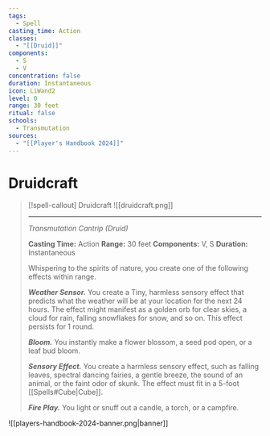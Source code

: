 ```yaml
---
tags:
  - Spell
casting_time: Action
classes:
  - "[[Druid]]"
components:
  - S
  - V
concentration: false
duration: Instantaneous
icon: LiWand2
level: 0
range: 30 feet
ritual: false
schools:
  - Transmutation
sources:
  - "[[Player's Handbook 2024]]"
---
```


# Druidcraft

>[!spell-callout] Druidcraft
>![[druidcraft.png]]
>
>---
>_Transmutation Cantrip (Druid)_
>
>**Casting Time:** Action
>**Range:** 30 feet
>**Components:** V, S
>**Duration:** Instantaneous
>
>Whispering to the spirits of nature, you create one of the following effects within range.
>
>**_Weather Sensor._** You create a Tiny, harmless sensory effect that predicts what the weather will be at your location for the next 24 hours. The effect might manifest as a golden orb for clear skies, a cloud for rain, falling snowflakes for snow, and so on. This effect persists for 1 round.
>
>**_Bloom._** You instantly make a flower blossom, a seed pod open, or a leaf bud bloom.
>
>**_Sensory Effect._** You create a harmless sensory effect, such as falling leaves, spectral dancing fairies, a gentle breeze, the sound of an animal, or the faint odor of skunk. The effect must fit in a 5-foot [[Spells#Cube\|Cube]].
>
>**_Fire Play._** You light or snuff out a candle, a torch, or a campfire.


![[players-handbook-2024-banner.png|banner]]
